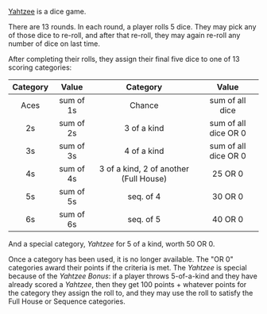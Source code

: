 [Yahtzee](https://en.wikipedia.org/wiki/Yahtzee) is a dice game.

There are 13 rounds.  In each round, a player rolls 5 dice.  They may pick any of those dice to re-roll, and after that re-roll, they may again re-roll any number of dice on last time.

After completing their rolls, they assign their final five dice to one of 13 scoring categories:

| Category |   Value   |                Category                |        Value         |
|:--------:|:---------:|:--------------------------------------:|:--------------------:|
|   Aces   | sum of 1s |                 Chance                 |   sum of all dice    |
|    2s    | sum of 2s |              3 of a kind               | sum of all dice OR 0 |
|    3s    | sum of 3s |              4 of a kind               | sum of all dice OR 0 |
|    4s    | sum of 4s | 3 of a kind, 2 of another (Full House) |       25 OR 0        |
|    5s    | sum of 5s |               seq. of 4                |       30 OR 0        |
|    6s    | sum of 6s |               seq. of 5                |       40 OR 0        |

And a special category, *Yahtzee* for 5 of a kind, worth 50 OR 0.

Once a category has been used, it is no longer available.  The "OR 0" categories
award their points if the criteria is met.  The *Yahtzee* is special because of the
*Yahtzee Bonus*: if a player throws 5-of-a-kind and they have already scored a *Yahtzee*,
then they get 100 points + whatever points for the category they assign the roll to, and they may use the roll to satisfy the Full House or Sequence categories.